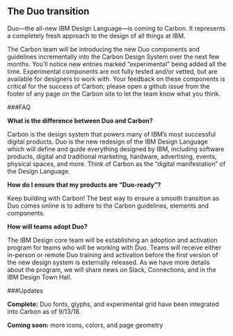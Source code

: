 ## The Duo transition

Duo—the all-new IBM Design Language—is coming to Carbon. It represents a completely fresh approach to the design of all things at IBM.

The Carbon team will be introducing the new Duo components and guidelines incrementally into the Carbon Design System over the next few months. You’ll notice new entries marked “experimental” being added all the time. Experimental components are not fully tested and/or vetted, but are available for designers to work with. Your feedback on these components is critical for the success of Carbon; please open a github issue from the footer of any page on the Carbon site to let the team know what you think. 

###FAQ

**What is the difference between Duo and Carbon?**

Carbon is the design system that powers many of IBM’s most successful digital products. Duo is the new redesign of the IBM Design Language which will define and guide everything designed by IBM, including software products, digital and traditional marketing, hardware, advertising, events, physical spaces, and more. Think of Carbon as the “digital manifestation” of the Design Language.    

**How do I ensure that my products are “Duo-ready”?**

Keep building with Carbon! The best way to ensure a smooth transition as Duo comes online is to adhere to the Carbon guidelines, elements and components. 

**How will teams adopt Duo?**
   
The IBM Design core team will be establishing an adoption and activation program for teams who will be working with Duo. Teams will receive either in-person or remote Duo training and activation before the first version of the new design system is externally released. As we have more details about the program, we will share news on Slack, Connections, and in the IBM Design Town Hall.

###Updates

**Complete:** Duo fonts, glyphs, and experimental grid have been integrated into Carbon as of 9/13/18.

**Coming soon:** more icons, colors, and page geometry
